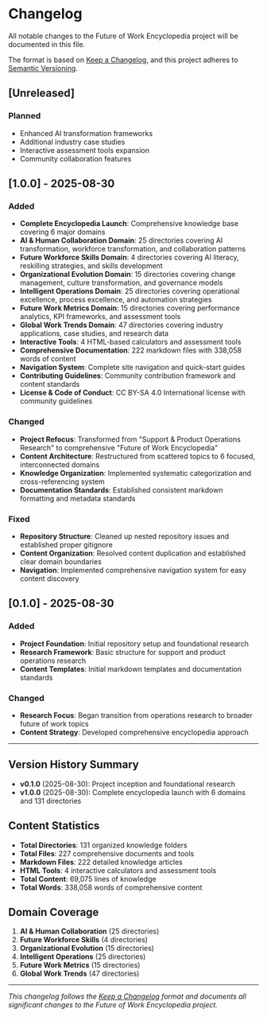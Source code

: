 # Changelog

All notable changes to the Future of Work Encyclopedia project will be documented in this file.

The format is based on [Keep a Changelog](https://keepachangelog.com/en/1.0.0/),
and this project adheres to [Semantic Versioning](https://semver.org/spec/v2.0.0.html).

## [Unreleased]

### Planned
- Enhanced AI transformation frameworks
- Additional industry case studies
- Interactive assessment tools expansion
- Community collaboration features

## [1.0.0] - 2025-08-30

### Added
- **Complete Encyclopedia Launch**: Comprehensive knowledge base covering 6 major domains
- **AI & Human Collaboration Domain**: 25 directories covering AI transformation, workforce transformation, and collaboration patterns
- **Future Workforce Skills Domain**: 4 directories covering AI literacy, reskilling strategies, and skills development
- **Organizational Evolution Domain**: 15 directories covering change management, culture transformation, and governance models
- **Intelligent Operations Domain**: 25 directories covering operational excellence, process excellence, and automation strategies
- **Future Work Metrics Domain**: 15 directories covering performance analytics, KPI frameworks, and assessment tools
- **Global Work Trends Domain**: 47 directories covering industry applications, case studies, and research data
- **Interactive Tools**: 4 HTML-based calculators and assessment tools
- **Comprehensive Documentation**: 222 markdown files with 338,058 words of content
- **Navigation System**: Complete site navigation and quick-start guides
- **Contributing Guidelines**: Community contribution framework and content standards
- **License & Code of Conduct**: CC BY-SA 4.0 International license with community guidelines

### Changed
- **Project Refocus**: Transformed from "Support & Product Operations Research" to comprehensive "Future of Work Encyclopedia"
- **Content Architecture**: Restructured from scattered topics to 6 focused, interconnected domains
- **Knowledge Organization**: Implemented systematic categorization and cross-referencing system
- **Documentation Standards**: Established consistent markdown formatting and metadata standards

### Fixed
- **Repository Structure**: Cleaned up nested repository issues and established proper gitignore
- **Content Organization**: Resolved content duplication and established clear domain boundaries
- **Navigation**: Implemented comprehensive navigation system for easy content discovery

## [0.1.0] - 2025-08-30

### Added
- **Project Foundation**: Initial repository setup and foundational research
- **Research Framework**: Basic structure for support and product operations research
- **Content Templates**: Initial markdown templates and documentation standards

### Changed
- **Research Focus**: Began transition from operations research to broader future of work topics
- **Content Strategy**: Developed comprehensive encyclopedia approach

---

## Version History Summary

- **v0.1.0** (2025-08-30): Project inception and foundational research
- **v1.0.0** (2025-08-30): Complete encyclopedia launch with 6 domains and 131 directories

## Content Statistics

- **Total Directories**: 131 organized knowledge folders
- **Total Files**: 227 comprehensive documents and tools
- **Markdown Files**: 222 detailed knowledge articles
- **HTML Tools**: 4 interactive calculators and assessment tools
- **Total Content**: 69,075 lines of knowledge
- **Total Words**: 338,058 words of comprehensive content

## Domain Coverage

1. **AI & Human Collaboration** (25 directories)
2. **Future Workforce Skills** (4 directories)
3. **Organizational Evolution** (15 directories)
4. **Intelligent Operations** (25 directories)
5. **Future Work Metrics** (15 directories)
6. **Global Work Trends** (47 directories)

---

*This changelog follows the [Keep a Changelog](https://keepachangelog.com/) format and documents all significant changes to the Future of Work Encyclopedia project.*

